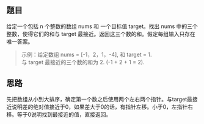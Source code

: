 ## 题目
给定一个包括 n 个整数的数组 nums 和 一个目标值 target。找出 nums 中的三个整数，使得它们的和与 target 最接近。返回这三个数的和。假定每组输入只存在唯一答案。

> 示例：给定数组 nums = [-1，2，1，-4], 和 target = 1.  
与 target 最接近的三个数的和为 2. (-1 + 2 + 1 = 2).

## 思路

先把数组从小到大排序，确定第一个数之后使用两个左右两个指针。与target最接近说明差的绝对值接近于0，如果差大于0的话，有指针左移。小于0，左指针右移。等于0说明找到最接近的值，直接返回。
